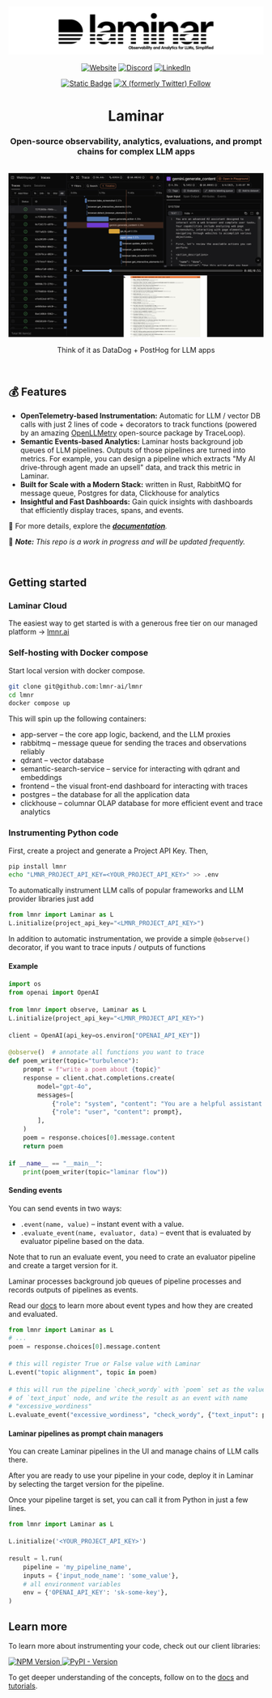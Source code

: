 <img src="./frontend/assets/logo/laminar-banner.png">

<div align="center">

[![Website](https://img.shields.io/badge/Website-000000?style=for-the-badge&logo=About&logoColor=white)](https://www.lmnr.ai/)
[![Discord](https://img.shields.io/badge/Discord-%235865F2.svg?style=for-the-badge&logo=discord&logoColor=white)](https://discord.gg/nNFUUDAKub)
[![LinkedIn](https://img.shields.io/badge/LinkedIn-0077B5?style=for-the-badge&logo=linkedin&logoColor=white)](https://www.linkedin.com/company/lmnr-ai/)

<a href="https://www.ycombinator.com/companies/laminar-ai">![Static Badge](https://img.shields.io/badge/Y%20Combinator-S24-orange)</a>
<a href="https://x.com/lmnrai">![X (formerly Twitter) Follow](https://img.shields.io/twitter/follow/lmnrai)</a>
<!-- <a href="https://discord.gg/nNFUUDAKub"> ![Static Badge](https://img.shields.io/badge/Join_Discord-464646?&logo=discord&logoColor=5865F2) </a> -->

# Laminar 

### Open-source observability, analytics, evaluations, and prompt chains for complex LLM apps

<br />

<img width="700" alt="traces" src="./frontend/assets/landing/traces.png">

Think of it as DataDog + PostHog for LLM apps
</div>

<br />

## 💰 Features

- **OpenTelemetry-based Instrumentation:** Automatic for LLM / vector DB calls with just 2 lines of code + decorators to track functions (powered by an amazing [OpenLLMetry](https://github.com/traceloop/openllmetry) open-source package by TraceLoop).
- **Semantic Events-based Analytics:** Laminar hosts background job queues of LLM pipelines. Outputs of those pipelines are turned into metrics. For example, you can design a pipeline which extracts "My AI drive-through agent made an upsell" data, and track this metric in Laminar.
- **Built for Scale with a Modern Stack:** written in Rust, RabbitMQ for message queue, Postgres for data, Clickhouse for analytics
- **Insightful and Fast Dashboards:** Gain quick insights with dashboards that efficiently display traces, spans, and events.


🧐 For more details, explore the ***[documentation](https://docs.lmnr.ai)**.*

🚧 ***Note:** This repo is a work in progress and will be updated frequently.*

<br />

## Getting started

### Laminar Cloud
The easiest way to get started is with a generous free tier on our managed platform -> [lmnr.ai](https://www.lmnr.ai)

### Self-hosting with Docker compose

Start local version with docker compose.
```sh
git clone git@github.com:lmnr-ai/lmnr
cd lmnr
docker compose up
```

This will spin up the following containers:
- app-server – the core app logic, backend, and the LLM proxies
- rabbitmq – message queue for sending the traces and observations reliably
- qdrant – vector database
- semantic-search-service – service for interacting with qdrant and embeddings
- frontend – the visual front-end dashboard for interacting with traces
- postgres – the database for all the application data
- clickhouse – columnar OLAP database for more efficient event and trace analytics

### Instrumenting Python code

First, create a project and generate a Project API Key. Then,

```sh
pip install lmnr
echo "LMNR_PROJECT_API_KEY=<YOUR_PROJECT_API_KEY>" >> .env
```

To automatically instrument LLM calls of popular frameworks and LLM provider libraries just add
```python
from lmnr import Laminar as L
L.initialize(project_api_key="<LMNR_PROJECT_API_KEY>")
```

In addition to automatic instrumentation, we provide a simple `@observe()` decorator, if you want to trace inputs / outputs of functions
#### Example

```python
import os
from openai import OpenAI

from lmnr import observe, Laminar as L
L.initialize(project_api_key="<LMNR_PROJECT_API_KEY>")

client = OpenAI(api_key=os.environ["OPENAI_API_KEY"])

@observe()  # annotate all functions you want to trace
def poem_writer(topic="turbulence"):
    prompt = f"write a poem about {topic}"
    response = client.chat.completions.create(
        model="gpt-4o",
        messages=[
            {"role": "system", "content": "You are a helpful assistant."},
            {"role": "user", "content": prompt},
        ],
    )
    poem = response.choices[0].message.content
    return poem

if __name__ == "__main__":
    print(poem_writer(topic="laminar flow"))
```


#### Sending events

You can send events in two ways:
- `.event(name, value)` – instant event with a value.
- `.evaluate_event(name, evaluator, data)` –  event that is evaluated by evaluator pipeline based on the data.

Note that to run an evaluate event, you need to crate an evaluator pipeline and create a target version for it. 

Laminar processes background job queues of pipeline processes and records outputs of pipelines as events.

Read our [docs](https://docs.lmnr.ai) to learn more about event types and how they are created and evaluated.

```python
from lmnr import Laminar as L
# ...
poem = response.choices[0].message.content

# this will register True or False value with Laminar
L.event("topic alignment", topic in poem)

# this will run the pipeline `check_wordy` with `poem` set as the value
# of `text_input` node, and write the result as an event with name
# "excessive_wordiness"
L.evaluate_event("excessive_wordiness", "check_wordy", {"text_input": poem})
```

#### Laminar pipelines as prompt chain managers

You can create Laminar pipelines in the UI and manage chains of LLM calls there.

After you are ready to use your pipeline in your code, deploy it in Laminar by selecting the target version for the pipeline.

Once your pipeline target is set, you can call it from Python in just a few lines.

```python
from lmnr import Laminar as L

L.initialize('<YOUR_PROJECT_API_KEY>')

result = l.run(
    pipeline = 'my_pipeline_name',
    inputs = {'input_node_name': 'some_value'},
    # all environment variables
    env = {'OPENAI_API_KEY': 'sk-some-key'},
)
```

## Learn more

To learn more about instrumenting your code, check out our client libraries:

 <a href="https://www.npmjs.com/package/@lmnr-ai/lmnr"> ![NPM Version](https://img.shields.io/npm/v/%40lmnr-ai%2Flmnr?label=lmnr&logo=npm&logoColor=CB3837) </a>
 <a href="https://pypi.org/project/lmnr/"> ![PyPI - Version](https://img.shields.io/pypi/v/lmnr?label=lmnr&logo=pypi&logoColor=3775A9) </a>

To get deeper understanding of the concepts, follow on to the [docs](https://docs.lmnr.ai/) and [tutorials](https://docs.lmnr.ai/tutorials).
